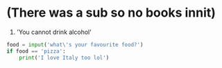 # (There was a sub so no books innit)

1. 'You cannot drink alcohol'


```python
food = input('what\'s your favourite food?')
if food == 'pizza':
    print('I love Italy too lol')
```
